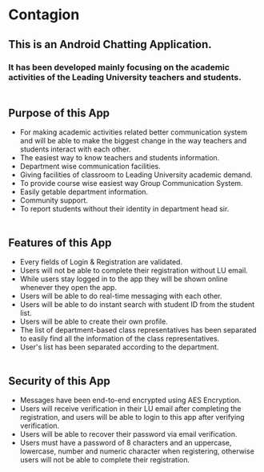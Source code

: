 # **Contagion**

## **This is an Android Chatting Application.**
### It has been developed mainly focusing on the academic activities of the Leading University teachers and students.<br/><br/>

## Purpose of this App
- For making academic activities related better communication system and will be able to make the biggest change in the way teachers and students interact with each other.
- The easiest way to know teachers and students information.
- Department wise communication facilities.
- Giving facilities of classroom to Leading University academic demand.
- To provide course wise easiest way Group Communication System.
- Easily getable department information.
- Community support.
- To report students without their identity in department head sir. <br/><br/>

## Features of this App
- Every fields of Login & Registration are validated.
- Users will not be able to complete their registration without LU email.
- While users stay logged in to the app they will be shown online whenever they open the app.
- Users will be able to do real-time messaging with each other.
- Users will be able to do instant search with student ID from the student list.
- Users will be able to create their own profile.
- The list of department-based class representatives has been separated to easily find all the information of the class representatives.
- User's list has been separated according to the department.<br/><br/>

## Security of this App
- Messages have been end-to-end encrypted using AES Encryption.
- Users will receive verification in their LU email after completing the registration, and users will be able to login to this app after verifying verification.
- Users will be able to recover their password via email verification.
- Users must have a password of 8 characters and an uppercase, lowercase, number and numeric character when registering, otherwise users will not be able to complete their registration.

